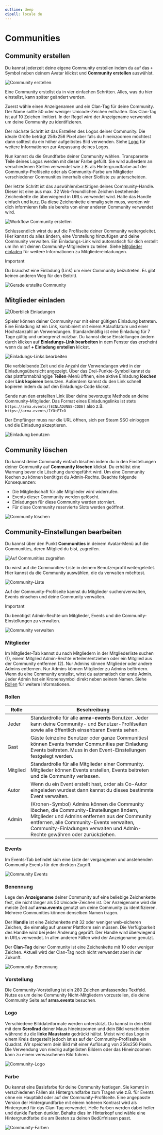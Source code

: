 ```yaml
---
outline: deep
cSpell: locale de
---
```


# Communities

## Community erstellen

Du kannst jederzeit deine eigene Community erstellen indem du auf das `+` Symbol neben deinem Avatar klickst und **Community erstellen** auswählst.

![Community erstellen](../images/communities/create-community.webp "Community erstellen")

Eine Community erstellst du in vier einfachen Schritten. Alles, was du hier einstellst, kann später geändert werden.

Zuerst wähle einen Anzeigenamen und ein Clan-Tag für deine Community. Der Name sollte 50 oder weniger Unicode-Zeichen enthalten. Das Clan-Tag ist auf 10 Zeichen limitiert. In der Regel wird der Anzeigename verwendet um deine Community zu identifizieren.

Der nächste Schritt ist das Erstellen des Logos deiner Community. Die ideale Größe beträgt 256x256 Pixel aber falls du hineinzoomen möchtest dann solltest du ein höher aufgelöstes Bild verwenden. Siehe [Logo](#logo) für weitere Informationen zur Anpassung deines Logos.

Nun kannst du die Grundfarbe deiner Community wählen. Transparente Teile deines Logos werden mit dieser Farbe gefüllt. Sie wird außerdem an verschiedenen Stellen verwendet wie z.B. als Hintergrundfarbe auf der Community-Profilseite oder als Community-Farbe um Mitglieder verschiedener Communities innerhalb einer Slotliste zu unterscheiden.

Der letzte Schritt ist das auswählen/bestätigen deines Community-Handle. Dieser ist eine aus max. 32 Web-freundlichen Zeichen bestehende Zeichenkette die überwiegend in URLs verwendet wird. Halte das Handle einfach und kurz. Da diese Zeichenkette einmalig sein muss, werden wir dich informieren falls sie bereits von einer anderen Community verwendet wird.

![Workflow Community erstellen](../images/communities/create-community-workflow.webp "Workflow Community erstellen")

Schlussendlich wirst du auf die Profilseite deiner Community weitergeleitet. Hier kannst du alles ändern, eine Vorstellung hinzufügen und deine Community verwalten. Ein Einladungs-Link wird automatisch für dich erstellt um ihn mit deinen Community-Mitgliedern zu teilen. Siehe [Mitglieder einladen](#mitglieder-einladen) für weitere Informationen zu Mitgliedereinladungen.

> [!IMPORTANT]
> Du brauchst eine Einladung (Link) um einer Community beizutreten. Es gibt keinen anderen Weg für den Beitritt.

![Gerade erstellte Community](../images/communities/fresh-community.webp "Gerade erstellte Community")

## Mitglieder einladen

![Überblick Einladungen](../images/communities/invites-overview.webp "Überblick Einladungen")

Spieler können deiner Community nur mit einer gültigen Einladung betreten. Eine Einladung ist ein Link, kombiniert mit einem Ablaufdatum und einer Höchstanzahl an Verwendungen. Standardmäßig ist eine Einladung für 7 Tage gültig und unbegrenzt nutzbar. Du kannst diese Einstellungen ändern durch klicken auf **Einladungs-Link bearbeiten** in dem Fenster das erscheint wenn du auf **+ Einladung erstellen** klickst.

![Einladungs-Links bearbeiten](../images/communities/edit-invite-links.webp "Einladungs-Links bearbeiten")

Die verbleibende Zeit und die Anzahl der Verwendungen wird in der Einladungsübersicht angezeigt. Über das Drei-Punkte-Symbol kannst du das plattformabhängige **Teilen**-Menü öffnen, eine aktive Einladung **löschen** oder **Link kopieren** benutzen. Außerdem kannst du den Link schnell kopieren indem du auf den Einladungs-Code klickst.

Sende nun den erstellten Link über deine bevorzugte Methode an deine Community-Mitglieder. Das Format eines Einladungslinks ist stets `https://arma.events/[EINLADUNGS-CODE]` also z.B. `https://arma.events/1YOtETcO`

Der Empfänger muss nur die URL öffnen, sich per Steam SSO einloggen und die Einladung akzeptieren.

![Einladung benutzen](../images/communities/use-invite.webp "Einladung benutzen")

## Community löschen

Du kannst deine Community einfach löschen indem du in den Einstellungen deiner Community auf **Community löschen** klickst. Du erhältst eine Warnung bevor die Löschung durchgeführt wird. Um eine Community löschen zu können benötigst du Admin-Rechte. Beachte folgende Konsequenzen:

- Die Mitgliedschaft für alle Mitglieder wird widerrufen.
- Events dieser Community werden gelöscht.
- Einladungen für diese Community werden storniert.
- Für diese Community reservierte Slots werden geöffnet.

![Community löschen](../images/communities/delete-community.webp "Community löschen")

## Community-Einstellungen bearbeiten

Du kannst über den Punkt **Communities** in deinem Avatar-Menü auf die Communities, deren Mitglied du bist, zugreifen.

![Auf Communities zugreifen](../images/communities/access-communities.webp "Auf Communities zugreifen")

Du wirst auf die Communities-Liste in deinem Benutzerprofil weitergeleitet. Hier kannst du die Community auswählen, die du verwalten möchtest.

![Community-Liste](../images/communities/communities-list.webp "Community-Liste")

Auf der Community-Profilseite kannst du Mitglieder suchen/verwalten, Events einsehen und deine Community verwalten.

> [!IMPORTANT]
> Du benötigst Admin-Rechte um Mitglieder, Events und die Community-Einstellungen zu verwalten.

![Community verwalten](../images/communities/manage-community.webp "Community verwalten")

### Mitglieder

Im Mitglieder-Tab kannst du nach Mitgliedern in der Mitgliederliste suchen (1), einem Mitglied Admin-Rechte erteilen/entziehen oder ein Mitglied aus der Community entfernen (2). Nur Admins können Mitglieder oder andere Admins entfernen. Nur Admins können Mitglieder zu Admins befördern. Wenn du eine Community erstellst, wirst du automatisch der erste Admin. Jeder Admin hat ein Kronensymbol direkt neben seinem Namen. Siehe [Rollen](#rollen) für weitere Informationen.

### Rollen

| Rolle       | Beschreibung |
| -----       | ------------ |
| Jeder       | Standardrolle für alle **arma-events** Benutzer. Jeder kann deine Community- und Benutzer-Profilseiten sowie alle öffentlich einsehbaren Events sehen. |
| Gast        | Gäste (einzelne Benutzer oder ganze Communities) können Events fremder Communities per Einladung Events beitreten. Muss in den Event-Einstellungen festgelegt werden. |
| Mitglied    | Standardrolle für alle Mitglieder einer Community. Mitglieder können Events erstellen, Events beitreten und die Community verlassen. |
| Autor       | Wenn du ein Event erstellt hast, order als Co-Autor eingeladen wurdest dann kannst du dieses bestimmte Event verwalten. |
| Admin       | (Kronen-Symbol) Admins können die Community löschen, die Community-Einstellungen ändern, Mitglieder und Admins entfernen aus der Community entfernen, alle Community-Events verwalten, Community-Einladungen verwalten und Admin-Rechte gewähren oder zurückziehen. |

### Events

Im Events-Tab befindet sich eine Liste der vergangenen und anstehenden Community Events für den direkten Zugriff.

![Community Events](../images/communities/community-events.webp "Community Events")

### Benennung

Lege den **Anzeigename** deiner Community auf eine beliebige Zeichenkette fest, die nicht länger als 50 Unicode-Zeichen ist. Der Anzeigename wird die meiste Zeit auf **arma.events** genutzt um deine Community zu identifizieren. Mehrere Communities können denselben Namen tragen.

Der **Handle** ist eine Zeichenkette mit 32 oder weniger web-sicheren Zeichen, die einmalig auf unserer Plattform sein müssen. Die Verfügbarkeit des Handle wird bei jeder Änderung geprüft. Der Handle wird überwiegend in URLs verwendet. In allen anderen Fällen wird der Anzeigename genutzt.

Der **Clan-Tag** deiner Community ist eine Zeichenkette mit 10 oder weniger Zeichen. Aktuell wird der Clan-Tag noch nicht verwendet aber in der Zukunft.

![Community-Benennung](../images/communities/community-naming.webp "Community-Benennung")

### Vorstellung

Die Community-Vorstellung ist ein 280 Zeichen umfassendes Textfeld. Nutze es um deine Community Nicht-Mitgliedern vorzustellen, die deine Community Seite auf **arma.events** besuchen.

### Logo

Verschiedene Bilddateiformate werden unterstützt. Du kannst in dein Bild mit dem **Scrollrad** deiner Maus hineinzoomen und dein Bild verschieben während du die **linke Maustaste** gedrückt hältst. Meist wird das Logo in einem Kreis dargestellt jedoch ist es auf der Community-Profilseite ein Quadrat. Wir speichern dein Bild mit einer Auflösung von 256x256 Pixeln. Die Verwendung von niedrig aufgelösten Bildern oder das Hineinzoomen kann zu einem verwaschenen Bild führen.

![Community-Logo](../images/communities/community-logo.webp "Community-Logo")

### Farbe

Du kannst eine Basisfarbe für deine Community festlegen. Sie kommt in verschiedenen Fällen als Hintergrundfarbe zum Tragen wie z.B. für Events ohne ein Hauptbild oder auf der Community-Profilseite. Eine angepasste Version der Hintergrundfarbe mit einem höheren Kontrast wird als Hintergrund für das Clan-Tag verwendet. Helle Farben werden dabei heller und dunkle Farben dunkler. Behalte dies im Hinterkopf und wähle eine Hintergrundfarbe die am Besten zu deinen Bedürfnissen passt.

![Community-Farben](../images/communities/community-colors.webp "Community-Farben")
